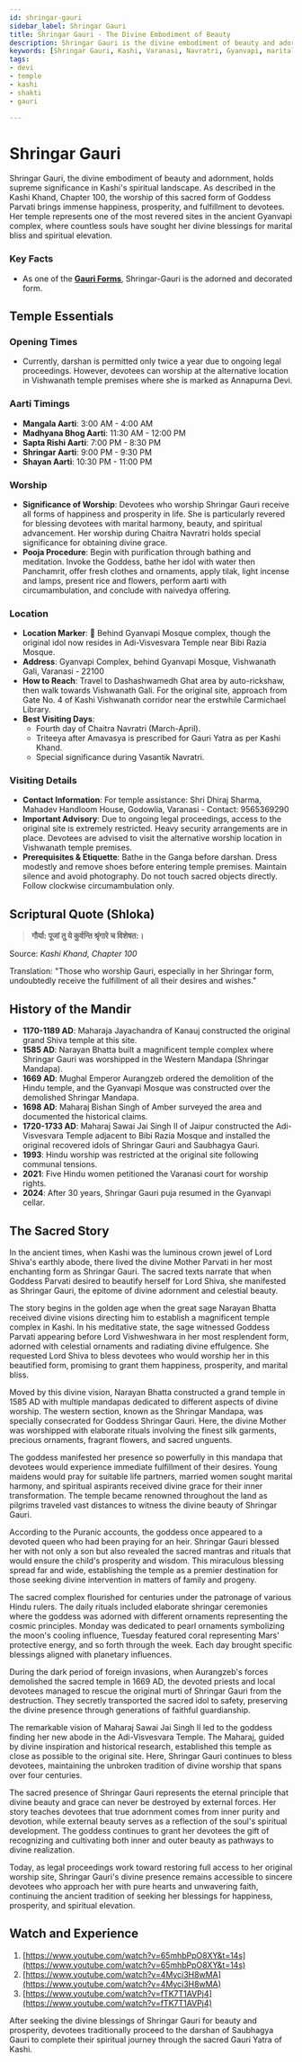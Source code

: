 ```yaml
---
id: shringar-gauri
sidebar_label: Shringar Gauri
title: Shringar Gauri - The Divine Embodiment of Beauty
description: Shringar Gauri is the divine embodiment of beauty and adornment, and the worship of this sacred form of Goddess Parvati brings immense happiness and prosperity.
keywords: [Shringar Gauri, Kashi, Varanasi, Navratri, Gyanvapi, marital bliss]
tags:
- devi
- temple
- kashi
- shakti
- gauri

---
```

# Shringar Gauri

Shringar Gauri, the divine embodiment of beauty and adornment, holds supreme significance in Kashi's spiritual landscape. As described in the Kashi Khand, Chapter 100, the worship of this sacred form of Goddess Parvati brings immense happiness, prosperity, and fulfillment to devotees. Her temple represents one of the most revered sites in the ancient Gyanvapi complex, where countless souls have sought her divine blessings for marital bliss and spiritual elevation.

### Key Facts
- As one of the **[Gauri Forms](/temples/tags/gauri-forms)**, Shringar-Gauri is the adorned and decorated form.

## Temple Essentials

### Opening Times
* Currently, darshan is permitted only twice a year due to ongoing legal proceedings. However, devotees can worship at the alternative location in Vishwanath temple premises where she is marked as Annapurna Devi.

### Aarti Timings
* **Mangala Aarti**: 3:00 AM - 4:00 AM
* **Madhyana Bhog Aarti**: 11:30 AM - 12:00 PM
* **Sapta Rishi Aarti**: 7:00 PM - 8:30 PM
* **Shringar Aarti**: 9:00 PM - 9:30 PM
* **Shayan Aarti**: 10:30 PM - 11:00 PM

### Worship
* **Significance of Worship**: Devotees who worship Shringar Gauri receive all forms of happiness and prosperity in life. She is particularly revered for blessing devotees with marital harmony, beauty, and spiritual advancement. Her worship during Chaitra Navratri holds special significance for obtaining divine grace.
* **Pooja Procedure**: Begin with purification through bathing and meditation. Invoke the Goddess, bathe her idol with water then Panchamrit, offer fresh clothes and ornaments, apply tilak, light incense and lamps, present rice and flowers, perform aarti with circumambulation, and conclude with naivedya offering.

### Location
* **Location Marker**: 📍 Behind Gyanvapi Mosque complex, though the original idol now resides in Adi-Visvesvara Temple near Bibi Razia Mosque.
* **Address**: Gyanvapi Complex, behind Gyanvapi Mosque, Vishwanath Gali, Varanasi - 22100
* **How to Reach**: Travel to Dashashwamedh Ghat area by auto-rickshaw, then walk towards Vishwanath Gali. For the original site, approach from Gate No. 4 of Kashi Vishwanath corridor near the erstwhile Carmichael Library.
* **Best Visiting Days**:
  * Fourth day of Chaitra Navratri (March-April).
  * Triteeya after Amavasya is prescribed for Gauri Yatra as per Kashi Khand.
  * Special significance during Vasantik Navratri.

### Visiting Details
* **Contact Information**: For temple assistance: Shri Dhiraj Sharma, Mahadev Handloom House, Godowlia, Varanasi - Contact: 9565369290
* **Important Advisory**: Due to ongoing legal proceedings, access to the original site is extremely restricted. Heavy security arrangements are in place. Devotees are advised to visit the alternative worship location in Vishwanath temple premises.
* **Prerequisites & Etiquette**: Bathe in the Ganga before darshan. Dress modestly and remove shoes before entering temple premises. Maintain silence and avoid photography. Do not touch sacred objects directly. Follow clockwise circumambulation only.

## Scriptural Quote (Shloka)
> **गौर्या: पूजां तु ये कुर्वन्ति श्रृंगारे च विशेषत:।**

Source: *Kashi Khand, Chapter 100*

Translation: "Those who worship Gauri, especially in her Shringar form, undoubtedly receive the fulfillment of all their desires and wishes."

## History of the Mandir
* **1170-1189 AD**: Maharaja Jayachandra of Kanauj constructed the original grand Shiva temple at this site.
* **1585 AD**: Narayan Bhatta built a magnificent temple complex where Shringar Gauri was worshipped in the Western Mandapa (Shringar Mandapa).
* **1669 AD**: Mughal Emperor Aurangzeb ordered the demolition of the Hindu temple, and the Gyanvapi Mosque was constructed over the demolished Shringar Mandapa.
* **1698 AD**: Maharaj Bishan Singh of Amber surveyed the area and documented the historical claims.
* **1720-1733 AD**: Maharaj Sawai Jai Singh II of Jaipur constructed the Adi-Visvesvara Temple adjacent to Bibi Razia Mosque and installed the original recovered idols of Shringar Gauri and Saubhagya Gauri.
* **1993**: Hindu worship was restricted at the original site following communal tensions.
* **2021**: Five Hindu women petitioned the Varanasi court for worship rights.
* **2024**: After 30 years, Shringar Gauri puja resumed in the Gyanvapi cellar.

## The Sacred Story

In the ancient times, when Kashi was the luminous crown jewel of Lord Shiva's earthly abode, there lived the divine Mother Parvati in her most enchanting form as Shringar Gauri. The sacred texts narrate that when Goddess Parvati desired to beautify herself for Lord Shiva, she manifested as Shringar Gauri, the epitome of divine adornment and celestial beauty.

The story begins in the golden age when the great sage Narayan Bhatta received divine visions directing him to establish a magnificent temple complex in Kashi. In his meditative state, the sage witnessed Goddess Parvati appearing before Lord Vishweshwara in her most resplendent form, adorned with celestial ornaments and radiating divine effulgence. She requested Lord Shiva to bless devotees who would worship her in this beautified form, promising to grant them happiness, prosperity, and marital bliss.

Moved by this divine vision, Narayan Bhatta constructed a grand temple in 1585 AD with multiple mandapas dedicated to different aspects of divine worship. The western section, known as the Shringar Mandapa, was specially consecrated for Goddess Shringar Gauri. Here, the divine Mother was worshipped with elaborate rituals involving the finest silk garments, precious ornaments, fragrant flowers, and sacred unguents.

The goddess manifested her presence so powerfully in this mandapa that devotees would experience immediate fulfillment of their desires. Young maidens would pray for suitable life partners, married women sought marital harmony, and spiritual aspirants received divine grace for their inner transformation. The temple became renowned throughout the land as pilgrims traveled vast distances to witness the divine beauty of Shringar Gauri.

According to the Puranic accounts, the goddess once appeared to a devoted queen who had been praying for an heir. Shringar Gauri blessed her with not only a son but also revealed the sacred mantras and rituals that would ensure the child's prosperity and wisdom. This miraculous blessing spread far and wide, establishing the temple as a premier destination for those seeking divine intervention in matters of family and progeny.

The sacred complex flourished for centuries under the patronage of various Hindu rulers. The daily rituals included elaborate shringar ceremonies where the goddess was adorned with different ornaments representing the cosmic principles. Monday was dedicated to pearl ornaments symbolizing the moon's cooling influence, Tuesday featured coral representing Mars' protective energy, and so forth through the week. Each day brought specific blessings aligned with planetary influences.

During the dark period of foreign invasions, when Aurangzeb's forces demolished the sacred temple in 1669 AD, the devoted priests and local devotees managed to rescue the original murti of Shringar Gauri from the destruction. They secretly transported the sacred idol to safety, preserving the divine presence through generations of faithful guardianship.

The remarkable vision of Maharaj Sawai Jai Singh II led to the goddess finding her new abode in the Adi-Visvesvara Temple. The Maharaj, guided by divine inspiration and historical research, established this temple as close as possible to the original site. Here, Shringar Gauri continues to bless devotees, maintaining the unbroken tradition of divine worship that spans over four centuries.

The sacred presence of Shringar Gauri represents the eternal principle that divine beauty and grace can never be destroyed by external forces. Her story teaches devotees that true adornment comes from inner purity and devotion, while external beauty serves as a reflection of the soul's spiritual development. The goddess continues to grant her devotees the gift of recognizing and cultivating both inner and outer beauty as pathways to divine realization.

Today, as legal proceedings work toward restoring full access to her original worship site, Shringar Gauri's divine presence remains accessible to sincere devotees who approach her with pure hearts and unwavering faith, continuing the ancient tradition of seeking her blessings for happiness, prosperity, and spiritual elevation.

## Watch and Experience
1. [https://www.youtube.com/watch?v=65mhbPpO8XY&t=14s](https://www.youtube.com/watch?v=65mhbPpO8XY&t=14s)
2. [https://www.youtube.com/watch?v=4Myci3H8wMA](https://www.youtube.com/watch?v=4Myci3H8wMA)
3. [https://www.youtube.com/watch?v=fTK7T1AVPj4](https://www.youtube.com/watch?v=fTK7T1AVPj4)

After seeking the divine blessings of Shringar Gauri for beauty and prosperity, devotees traditionally proceed to the darshan of Saubhagya Gauri to complete their spiritual journey through the sacred Gauri Yatra of Kashi.